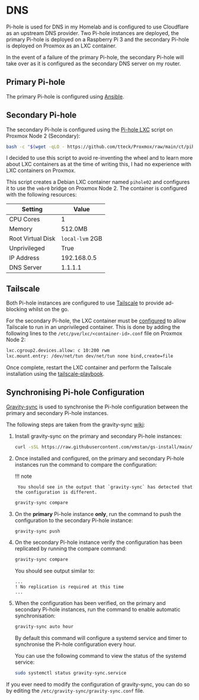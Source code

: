 # DNS

Pi-hole is used for DNS in my Homelab and is configured to use Cloudflare as an upstream DNS provider. Two Pi-hole instances are deployed, the primary Pi-hole is deployed on a Raspberry Pi 3 and the secondary Pi-hole is deployed on Proxmox as an LXC container.

In the event of a failure of the primary Pi-hole, the secondary Pi-hole will take over as it is configured as the secondary DNS server on my router.

## Primary Pi-hole

The primary Pi-hole is configured using [Ansible](https://homeops.danielbrennand.com/ansible/pihole/).

## Secondary Pi-hole

The secondary Pi-hole is configured using the [Pi-hole LXC](https://github.com/tteck/Proxmox/raw/main/ct/pihole.sh) script on Proxmox Node 2 (Secondary):

```bash
bash -c "$(wget -qLO - https://github.com/tteck/Proxmox/raw/main/ct/pihole.sh)"
```

I decided to use this script to avoid re-inventing the wheel and to learn more about LXC containers as at the time of writing this, I had no experience with LXC containers on Proxmox.

This script creates a Debian LXC container named `pihole02` and configures it to use the `vmbr0` bridge on Proxmox Node 2. The container is configured with the following resources:

| Setting           | Value           |
| ----------------- | --------------- |
| CPU Cores         | 1               |
| Memory            | 512.0MB         |
| Root Virtual Disk | `local-lvm` 2GB |
| Unprivileged      | True            |
| IP Address        | 192.168.0.5     |
| DNS Server        | 1.1.1.1         |

## Tailscale

Both Pi-hole instances are configured to use [Tailscale](https://tailscale.com/) to provide ad-blocking whilst on the go.

For the secondary Pi-hole, the LXC container must be [configured](https://tailscale.com/kb/1130/lxc-unprivileged#instructions) to allow Tailscale to run in an unprivileged container. This is done by adding the following lines to the `/etc/pve/lxc/<container-id>.conf` file on Proxmox Node 2:

```bash
lxc.cgroup2.devices.allow: c 10:200 rwm
lxc.mount.entry: /dev/net/tun dev/net/tun none bind,create=file
```

Once complete, restart the LXC container and perform the Tailscale installation using the [tailscale-playbook](https://github.com/dbrennand/home-ops/blob/dev/ansible/playbooks/tailscale-playbook.yml).

## Synchronising Pi-hole Configuration

[Gravity-sync](https://github.com/vmstan/gravity-sync) is used to synchronise the Pi-hole configuration between the primary and secondary Pi-hole instances.

The following steps are taken from the gravity-sync [wiki](https://github.com/vmstan/gravity-sync/wiki):

1. Install gravity-sync on the primary and secondary Pi-hole instances:

    ```bash
    curl -sSL https://raw.githubusercontent.com/vmstan/gs-install/main/gs-install.sh | bash
    ```

2. Once installed and configured, on the primary and secondary Pi-hole instances run the command to compare the configuration:

    !!! note

        You should see in the output that `gravity-sync` has detected that the configuration is different.

    ```bash
    gravity-sync compare
    ```

3. On the **primary** Pi-hole instance **only**, run the command to push the configuration to the secondary Pi-hole instance:

    ```bash
    gravity-sync push
    ```

4. On the secondary Pi-hole instance verify the configuration has been replicated by running the compare command:

    ```bash
    gravity-sync compare
    ```

    You should see output similar to:

    ```
    ...
    ! No replication is required at this time
    ...
    ```

5. When the configuration has been verified, on the primary and secondary Pi-hole instances, run the command to enable automatic synchronisation:

    ```bash
    gravity-sync auto hour
    ```

    By default this command will configure a systemd service and timer to synchronise the Pi-hole configuration every hour.

    You can use the following command to view the status of the systemd service:

    ```bash
    sudo systemctl status gravity-sync.service
    ```

If you ever need to modify the configuration of gravity-sync, you can do so by editing the `/etc/gravity-sync/gravity-sync.conf` file.
